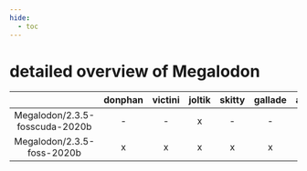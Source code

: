 ```yaml
---
hide:
  - toc
---
```


detailed overview of Megalodon
==============================

| |donphan|victini|joltik|skitty|gallade|accelgor|swalot|doduo|
| :---: | :---: | :---: | :---: | :---: | :---: | :---: | :---: | :---: |
|Megalodon/2.3.5-fosscuda-2020b|-|-|x|-|-|x|-|-|
|Megalodon/2.3.5-foss-2020b|x|x|x|x|x|-|x|x|
